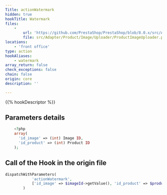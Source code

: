 ```yaml
---
Title: actionWatermark
hidden: true
hookTitle: Watermark
files:
    -
        url: 'https://github.com/PrestaShop/PrestaShop/blob/8.0.x/src/Adapter/Product/Image/Uploader/ProductImageUploader.php'
        file: src/Adapter/Product/Image/Uploader/ProductImageUploader.php
locations:
    - 'front office'
type: action
hookAliases:
    - watermark
array_return: false
check_exceptions: false
chain: false
origin: core
description: ''

---
```


{{% hookDescriptor %}}

## Parameters details

```php
    <?php
    array(
      'id_image' => (int) Image ID,
      'id_product' => (int) Product ID
    );
```

## Call of the Hook in the origin file

```php
dispatchWithParameters(
            'actionWatermark',
            ['id_image' => $imageId->getValue(), 'id_product' => $productId]
        )
```
